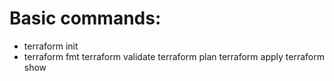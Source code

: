 # Basic commands:

- terraform init
- terraform fmt
terraform validate
terraform plan
terraform apply
terraform show
